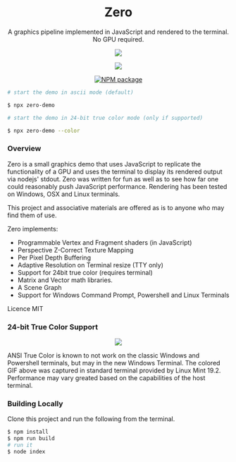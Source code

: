 <div align='center'>

<h1>Zero</h1>

<p>A graphics pipeline implemented in JavaScript and rendered to the terminal. No GPU 
required.</p>

<img src='https://github.com/sinclairzx81/zero/raw/master/terminal.gif'></img>

<img src='terminal-color.gif'></img>

[![NPM package](https://badge.fury.io/js/zero-demo.svg)](https://www.npmjs.com/package/zero-demo)

</div>


```bash
# start the demo in ascii mode (default)

$ npx zero-demo

# start the demo in 24-bit true color mode (only if supported)

$ npx zero-demo --color
```

### Overview

Zero is a small graphics demo that uses JavaScript to replicate the functionality of a GPU and uses the terminal to display its rendered output via nodejs' stdout. Zero was written for fun as well as to see how far one could reasonably push JavaScript performance. Rendering has been tested on Windows, OSX and Linux terminals.

This project and associative materials are offered as is to anyone who may find them of use.

Zero implements:
- Programmable Vertex and Fragment shaders (in JavaScript)
- Perspective Z-Correct Texture Mapping
- Per Pixel Depth Buffering
- Adaptive Resolution on Terminal resize (TTY only)
- Support for 24bit true color (requires terminal)
- Matrix and Vector math libraries.
- A Scene Graph
- Support for Windows Command Prompt, Powershell and Linux Terminals

Licence MIT

### 24-bit True Color Support

<div align='center'>
<img src='terminal-color.gif'></img>
</div>

ANSI True Color is known to not work on the classic Windows and Powershell terminals, but may in the new Windows Terminal. The colored GIF above was captured in standard terminal provided by Linux Mint 19.2. Performance may vary greated based on the capabilities of the host terminal.

### Building Locally

Clone this project and run the following from the terminal.

```bash
$ npm install
$ npm run build
# run it
$ node index
```



